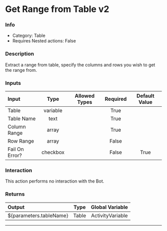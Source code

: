 # Get Range from Table v2

### Info

- Category: Table
- Requires Nested actions: False


### Description
Extract a range from table, specify the columns and rows you wish to get the range from.


### Inputs

| Input | Type | Allowed Types | Required |  Default Value |
| :--- | :---: | :---: | :---: | :---: |
| Table | variable |  | True |  |
| Table Name | text |  | True |  |
| Column Range | array |  | True |  |
| Row Range | array |  | False |  |
| Fail On Error? | checkbox |  | False | True |


### Interaction
This action performs no interaction with the Bot.

### Returns

| Output | Type | Global Variable |
| :--- | :---: | :---: |
| ${parameters.tableName} | Table | ActivityVariable |

---